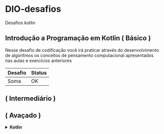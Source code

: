 # DIO-desafios
Desafios kotlin


## Introdução a Programação em Kotlin ( Básico )

<p>Nesse desafio de codificação você irá praticar através do desenvolvimento de algoritmos os conceitos de pensamento computacional apresentados nas aulas e exercícios anteriores</p>

| Desafio | Status |
|---------|--------|
| Soma    |   OK   |




## ( Intermediário )





## ( Avaçado )
<!-- Kotlin -->
<details>
    <summary><strong>Kotlin</strong></summary>
    <br />
    <div align="left">
        <!-- Introdução a Programação com Kotlin -->
        <table border=1>
            <tr>
                <th colspan="4">Introdução a Programação com Kotlin</th>
            </tr>
            <tr>
                <th colspan="4"></th>
            </tr>
            <tr>
                <th>Etapa</th>
                <th>Desafio</th>
                <th>Solução</th>
                <th>Status</th>
            </tr>
            <tr>
                <td align="center">1</td>
                <td>Soma Simples</td>
                <td><a href="">Código</a></td>
                <td align="center">✔️</td>
            </tr>
            <tr>
                <td align="center">2</td>
                <td>Distância</td>
                <td><a href="https://github.com/lucasrmagalhaes/desafios-DIO/blob/master/Desafios/C%20Sharp/1.%20Introdu%C3%A7%C3%A3o%20a%20Programa%C3%A7%C3%A3o%20com%20C%23/2.%20Dist%C3%A2ncia/solucao.cs">Código</a></td>
                <td align="center">✔️</td>
            </tr>
            <tr>
                <td align="center">3</td>
                <td>Quanta Mandioca?</td>
                <td><a href="https://github.com/lucasrmagalhaes/desafios-DIO/blob/master/Desafios/C%20Sharp/1.%20Introdu%C3%A7%C3%A3o%20a%20Programa%C3%A7%C3%A3o%20com%20C%23/3.%20Quanta%20Mandioca/solucao.cs">Código</a></td>
                <td align="center">✔️</td>
        </table>
                <!-- Introdução a Programação com .NET -->
        <table border=1>
            <tr>
                <th colspan="4">Introdução a Programação com .NET</th>
            </tr>
            <tr>
                <th colspan="4"></th>
            </tr>
            <tr>
                <th>Etapa</th>
                <th>Desafio</th>
                <th>Solução</th>
                <th>Status</th>
            </tr>
            <tr>
                <td align="center">1</td>
                <td>Dividindo X por Y</td>
                <td><a href="https://github.com/lucasrmagalhaes/desafios-DIO/blob/master/Desafios/C%20Sharp/7.%20%20Introdu%C3%A7%C3%A3o%20a%20Programa%C3%A7%C3%A3o%20com%20.NET/1.%20Dividindo%20X%20por%20Y/solucao.cs">Código</a></td>
                <td align="center">✔️</td>
            </tr>
            <tr>
                <td align="center">2</td>
                <td>Bazinga!</td>
                <td><a href="https://github.com/lucasrmagalhaes/desafios-DIO/blob/master/Desafios/C%20Sharp/7.%20%20Introdu%C3%A7%C3%A3o%20a%20Programa%C3%A7%C3%A3o%20com%20.NET/2.%20Bazinga!/solucao.cs">Código</a></td>
                <td align="center">✔️</td>
            </tr>
            <tr>
                <td align="center">3</td>
                <td>Coxinha de Bueno</td>
                <td><a href="https://github.com/lucasrmagalhaes/desafios-DIO/blob/master/Desafios/C%20Sharp/7.%20%20Introdu%C3%A7%C3%A3o%20a%20Programa%C3%A7%C3%A3o%20com%20.NET/3.%20Coxinha%20de%20Bueno/solucao.cs">Código</a></td>
                <td align="center">✔️</td>
        </table>
        <!-- Desenvolvendo Algoritmos com C# -->
        <table border=1>
            <tr>
                <th colspan="4">Desenvolvendo Algoritmos com C#</th>
            </tr>
            <tr>
                <th colspan="4"></th>
            </tr>
            <tr>
                <th>Etapa</th>
                <th>Desafio</th>
                <th>Solução</th>
                <th>Status</th>
            </tr>
            <tr>
                <td align="center">1</td>
                <td>Cálculo de Viagem</td>
                <td><a href="https://github.com/lucasrmagalhaes/desafios-DIO/blob/master/Desafios/C%20Sharp/4.%20Desenvolvendo%20algoritmos%20com%20C%23/1.%20C%C3%A1lculo%20de%20Viagem/solucao.cs">Código</a></td>
                <td align="center">✔️</td>
            </tr>
            <tr>
                <td align="center">2</td>
                <td>Álbum da Copa</td>
                <td><a href="https://github.com/lucasrmagalhaes/desafios-DIO/blob/master/Desafios/C%20Sharp/4.%20Desenvolvendo%20algoritmos%20com%20C%23/2.%20%C3%81lbum%20da%20Copa/solucao.cs">Código</a></td>
                <td align="center">✔️</td>
            </tr>
            <tr>
                <td align="center">3</td>
                <td>Animal</td>
                <td><a href="https://github.com/lucasrmagalhaes/desafios-DIO/blob/master/Desafios/C%20Sharp/4.%20Desenvolvendo%20algoritmos%20com%20C%23/3.%20Animal/solucao.cs">Código</a></td>
                <td align="center">✔️</td>
            </tr>
        </table>
        <!-- Desafios Aritméticos em C# -->
        <table border=1>
            <tr>
                <th colspan="4">Desafios Aritméticos em C#</th>
            </tr>
            <tr>
                <th colspan="4"></th>
            </tr>
            <tr>
                <th>Etapa</th>
                <th>Desafio</th>
                <th>Solução</th>
                <th>Status</th>
            </tr>
            <tr>
                <td align="center">1</td>
                <td>Média 1</td>
                <td><a href="https://github.com/lucasrmagalhaes/desafios-DIO/blob/master/Desafios/C%20Sharp/6.%20Desafios%20Aritm%C3%A9ticos%20em%20C%23/1.%20M%C3%A9dia%201/solucao.cs">Código</a></td>
                <td align="center">✔️</td>
            </tr>
            <tr>
                <td align="center">2</td>
                <td>Crescimento Populacional</td>
                <td><a href="https://github.com/lucasrmagalhaes/desafios-DIO/blob/master/Desafios/C%20Sharp/6.%20Desafios%20Aritm%C3%A9ticos%20em%20C%23/2.%20Crescimento%20Populacional/solucao.cs">Código</a></td>
                <td align="center">✔️</td>
            </tr>
            <tr>
                <td align="center">3</td>
                <td>Bazinga!</td>
                <td><a href="https://github.com/lucasrmagalhaes/desafios-DIO/blob/master/Desafios/C%20Sharp/6.%20Desafios%20Aritm%C3%A9ticos%20em%20C%23/3.%20Bazinga!/solucao.cs">Código</a></td>
                <td align="center">✔️</td>
            </tr>
            <tr>
                <td align="center">4</td>
                <td>Tempo de um Evento</td>
                <td><a href="https://github.com/lucasrmagalhaes/desafios-DIO/blob/master/Desafios/C%20Sharp/6.%20Desafios%20Aritm%C3%A9ticos%20em%20C%23/4.%20Tempo%20de%20um%20Evento/solucao.cs">Código</a></td>
                <td align="center">✔️</td>
            </tr>
            <tr>
                <td align="center">5</td>
                <td>Comunicação em Piralândia</td>
                <td><a href="https://github.com/lucasrmagalhaes/desafios-DIO/blob/master/Desafios/C%20Sharp/6.%20Desafios%20Aritm%C3%A9ticos%20em%20C%23/5.%20Comunica%C3%A7%C3%A3o%20em%20Piral%C3%A2ndia/solucao.cs">Código</a></td>
                <td align="center">✔️</td>
            </tr>
        </table>
        <!-- Resolvendo Algoritmos -->
        <table border=1>
            <tr>
                <th colspan="4">Resolvendo Algoritmos</th>
            </tr>
            <tr>
                <th colspan="4"></th>
            </tr>
            <tr>
                <th>Etapa</th>
                <th>Desafio</th>
                <th>Solução</th>
                <th>Status</th>
            </tr>
            <tr>
                <td align="center">1</td>
                <td>Hora da Corrida</td>
                <td><a href="https://github.com/lucasrmagalhaes/desafios-DIO/blob/master/Desafios/C%20Sharp/2.%20Resolvendo%20Algoritmos/1.%20Hora%20da%20Corrida/solucao.cs">Código</a></td>
                <td align="center">✔️</td>
            </tr>
            <tr>
                <td align="center">2</td>
                <td>Cardápio Aéreo</td>
                <td><a href="https://github.com/lucasrmagalhaes/desafios-DIO/blob/master/Desafios/C%20Sharp/2.%20Resolvendo%20Algoritmos/2.%20Card%C3%A1pio%20A%C3%A9reo/solucao.cs">Código</a></td>
                <td align="center">✔️</td>
            </tr>
            <tr>
                <td align="center">3</td>
                <td>Pizza Antes do Final do Ano</td>
                <td><a href="https://github.com/lucasrmagalhaes/desafios-DIO/blob/master/Desafios/C%20Sharp/2.%20Resolvendo%20Algoritmos/3.%20Pizza%20Antes%20do%20Final%20do%20Ano/solucao.cs">Código</a></td>
                <td align="center">✔️</td>
            </tr>
            <tr>
                <td align="center">4</td>
                <td>Conversão de Tempo</td>
                <td><a href="https://github.com/lucasrmagalhaes/desafios-DIO/blob/master/Desafios/C%20Sharp/2.%20Resolvendo%20Algoritmos/4.%20Convers%C3%A3o%20de%20Tempo/solucao.cs">Código</a></td>
                <td align="center">✔️</td>
            </tr>
            <tr>
                <td align="center">5</td>
                <td>Idade em Dias</td>
                <td><a href="https://github.com/lucasrmagalhaes/desafios-DIO/blob/master/Desafios/C%20Sharp/2.%20Resolvendo%20Algoritmos/5.%20Idade%20em%20Dias/solucao.cs">Código</a></td>
                <td align="center">✔️</td>
            </tr>
            <tr>
                <td align="center">6</td>
                <td>Tempo do Dobby</td>
                <td><a href="https://github.com/lucasrmagalhaes/desafios-DIO/blob/master/Desafios/C%20Sharp/2.%20Resolvendo%20Algoritmos/6.%20Tempo%20do%20Dobby/solucao.cs">Código</a></td>
                <td align="center">✔️</td>
            </tr>
            <tr>
                <td align="center">7</td>
                <td>Rodízio de Cavalos e Carruagens</td>
                <td><a href="https://github.com/lucasrmagalhaes/desafios-DIO/blob/master/Desafios/C%20Sharp/2.%20Resolvendo%20Algoritmos/7.%20Rod%C3%ADzio%20de%20Cavalos%20e%20Carruagens/solucao.cs">Código</a></td>
                <td align="center">✔️</td>
            </tr>
        </table>
        <!-- Solução de Problemas em C# -->
        <table border=1>
            <tr>
                <th colspan="4">Solução de Problemas em C#</th>
            </tr>
            <tr>
                <th colspan="4"></th>
            </tr>
            <tr>
                <th>Etapa</th>
                <th>Desafio</th>
                <th>Solução</th>
                <th>Status</th>
            </tr>
            <tr>
                <td align="center">1</td>
                <td>Consumo Médio do Automóvel</td>
                <td><a href="https://github.com/lucasrmagalhaes/desafios-DIO/blob/master/Desafios/C%20Sharp/5.%20Solu%C3%A7%C3%A3o%20de%20Problemas%20em%20C%23/1.%20Consumo%20M%C3%A9dio%20do%20Autom%C3%B3vel/solucao.cs">Código</a></td>
                <td align="center">✔️</td>
            </tr>
            <tr>
                <td align="center">2</td>
                <td>DDD</td>
                <td><a href="https://github.com/lucasrmagalhaes/desafios-DIO/blob/master/Desafios/C%20Sharp/5.%20Solu%C3%A7%C3%A3o%20de%20Problemas%20em%20C%23/2.%20DDD/solucao.cs">Código</a></td>
                <td align="center">✔️</td>
            </tr>
            <tr>
                <td align="center">3</td>
                <td>Aumento de Salário</td>
                <td><a href="https://github.com/lucasrmagalhaes/desafios-DIO/blob/master/Desafios/C%20Sharp/5.%20Solu%C3%A7%C3%A3o%20de%20Problemas%20em%20C%23/3.%20Aumento%20de%20Sal%C3%A1rio/solucao.cs">Código</a></td>
                <td align="center">✔️</td>
            </tr>
        </table>
        <!-- Solução de Problemas Essencias com C# -->
        <table border=1>
            <tr>
                <th colspan="4">Solução de Problemas Essencias com C#</th>
            </tr>
            <tr>
                <th colspan="4"></th>
            </tr>
            <tr>
                <th>Etapa</th>
                <th>Desafio</th>
                <th>Solução</th>
                <th>Status</th>
            </tr>
            <tr>
                <td align="center">1</td>
                <td>Quadrado e ao Cubo</td>
                <td><a href="https://github.com/lucasrmagalhaes/desafios-DIO/blob/master/Desafios/C%20Sharp/3.%20Solu%C3%A7%C3%A3o%20de%20Problemas%20Essenciais%20com%20C%23/1.%20Quadrado%20e%20ao%20Cubo/solucao.cs">Código</a></td>
                <td align="center">✔️</td>
            </tr>
            <tr>
                <td align="center">2</td>
                <td>A Corrida de Tartarugas</td>
                <td><a href="https://github.com/lucasrmagalhaes/desafios-DIO/blob/master/Desafios/C%20Sharp/3.%20Solu%C3%A7%C3%A3o%20de%20Problemas%20Essenciais%20com%20C%23/2.%20A%20Corrida%20de%20Tartarugas/solucao.cs">Código</a></td>
                <td align="center">✔️</td>
            </tr>
            <tr>
                <td align="center">3</td>
                <td>Ultrapassando V</td>
                <td><a href="https://github.com/lucasrmagalhaes/desafios-DIO/blob/master/Desafios/C%20Sharp/3.%20Solu%C3%A7%C3%A3o%20de%20Problemas%20Essenciais%20com%20C%23/3.%20Ultrapassando%20V/solucao.cs">Código</a></td>
                <td align="center">✔️</td>
            </tr>
            <tr>
                <td align="center">4</td>
                <td>Validação de Nota</td>
                <td><a href="https://github.com/lucasrmagalhaes/desafios-DIO/blob/master/Desafios/C%20Sharp/3.%20Solu%C3%A7%C3%A3o%20de%20Problemas%20Essenciais%20com%20C%23/4.%20Valida%C3%A7%C3%A3o%20de%20Nota/solucao.cs">Código</a></td>
                <td align="center">✔️</td>
            </tr>
            <tr>
                <td align="center">5</td>
                <td>Pedro Bento e o Mundo de OZ</td>
                <td><a href="https://github.com/lucasrmagalhaes/desafios-DIO/blob/master/Desafios/C%20Sharp/3.%20Solu%C3%A7%C3%A3o%20de%20Problemas%20Essenciais%20com%20C%23/5.%20Pedro%20Bento%20e%20o%20Mundo%20de%20OZ/solucao.cs">Código</a></td>
                <td align="center">✔️</td>
            </tr>
        </table>
    </div>
</details>
